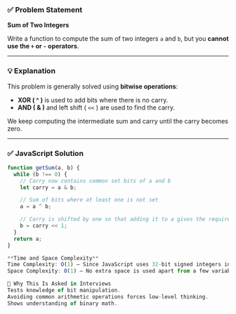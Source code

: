 ### ✅ Problem Statement

**Sum of Two Integers**

Write a function to compute the sum of two integers `a` and `b`, but you **cannot use the `+` or `-` operators**.

---

### 💡 Explanation

This problem is generally solved using **bitwise operations**:

- **XOR ( ^ )** is used to add bits where there is no carry.
- **AND ( & )** and left shift ( `<<` ) are used to find the carry.

We keep computing the intermediate sum and carry until the carry becomes zero.

---

### ✅ JavaScript Solution

```javascript
function getSum(a, b) {
  while (b !== 0) {
    // Carry now contains common set bits of a and b
    let carry = a & b;

    // Sum of bits where at least one is not set
    a = a ^ b;

    // Carry is shifted by one so that adding it to a gives the required sum
    b = carry << 1;
  }
  return a;
}

**Time and Space Complexity**
Time Complexity: O(1) — Since JavaScript uses 32-bit signed integers internally, the loop runs a maximum of 32 times.
Space Complexity: O(1) — No extra space is used apart from a few variables.

🧠 Why This Is Asked in Interviews
Tests knowledge of bit manipulation.
Avoiding common arithmetic operations forces low-level thinking.
Shows understanding of binary math.